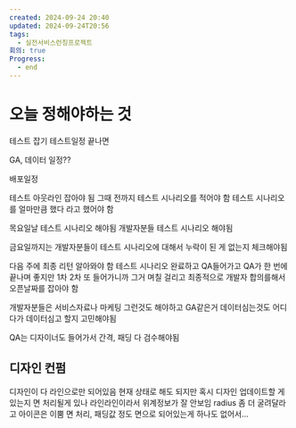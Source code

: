 ```yaml
---
created: 2024-09-24 20:40
updated: 2024-09-24T20:56
tags:
  - 실전서비스런칭프로젝트
회의: true
Progress:
  - end
---
```


# 오늘 정해야하는 것

테스트 잡기
테스트일정 끝나면

GA, 데이터 일정??

배포일정

테스트 아웃라인 잡아야 됨 그때 전까지 테스트 시나리오를 적어야 함
테스트 시나리오를 얼마만큼 했다 라고 했어야 함


목요일날 테스트 시나리오 해야됨
개발자분들 테스트 시나리오 해야됨

금요일까지는 개발자분들이 테스트 시나리오에 대해서 누락이 된 게 없는지 체크해야됨

다음 주에 최종 리턴 알아와야 함 테스트 시나리오 완료하고 QA들어가고 QA가 한 번에 끝나며 좋지만 1차 2차 또 들어가니까 그거 며칠 걸리고 
최종적으로 개발자 합의를해서 오픈날짜를 잡아야 함

개발자분들은 서비스자료나 마케팅 그런것도 해야하고 GA같은거 데이터심는것도 어디다가 데이터심고 할지 고민해야됨

QA는 디자이너도 들어가서 간격, 패딩 다 검수해야됨

## 디자인 컨펌
디자인이 다 라인으로만 되어있음 현재 상태로 해도 되지만 혹시 디자인 업데이트할 게 있는지 면 처리될게 있나
라인라인이라서 위계정보가 잘 안보임
radius 좀 더 굴려달라고
아이콘은 이뿜
면 처리, 패딩값 정도
면으로 되어있는게 하나도 없어서...





